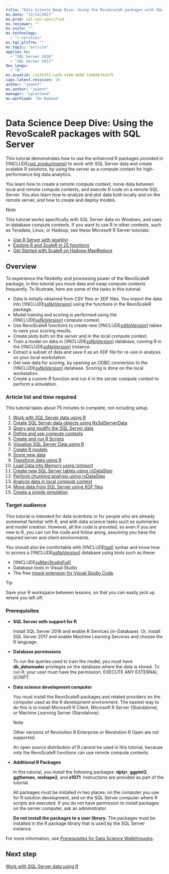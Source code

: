 ```yaml
---
title: "Data Science Deep Dive: Using the RevoScaleR packages with SQL Server | Microsoft Docs"
ms.date: "12/14/2017"
ms.prod: sql-non-specified
ms.reviewer: ""
ms.suite: ""
ms.technology: 
  - "r-services"
ms.tgt_pltfrm: ""
ms.topic: "article"
applies_to: 
  - "SQL Server 2016"
  - "SQL Server 2017"
dev_langs: 
  - "R"
ms.assetid: c2efb3f2-cad5-4188-b889-15d68b742ef5
caps.latest.revision: 18
author: "jeannt"
ms.author: "jeannt"
manager: "cgronlund"
ms.workload: "On Demand"
---
```

# Data Science Deep Dive: Using the RevoScaleR packages with SQL Server

This tutorial demonstrates how to use the enhanced R packages provided in [!INCLUDE[rsql_productname](../../includes/rsql-productname-md.md)] to work with SQL Server data and create scalable R solutions, by using the server as a compute context for high-performance big data analytics.

You learn how to create a remote compute context, move data between local and remote compute contexts, and execute R code on a remote SQL Server. You also learn how to analyze and plot data both locally and on the remote server, and how to create and deploy models.

> [!NOTE]
> 
> This tutorial works specifically with SQL Server data on Windows, and uses in-database compute contexts. If you want to use R in other contexts, such as Teradata, Linux, or Hadoop, see these Microsoft R Server tutorials: 
> + [Use R Server with sparklyr](https://docs.microsoft.com/machine-learning-server/r/tutorial-sparklyr-revoscaler)
> + [Explore R and ScaleR in 25 functions](https://docs.microsoft.com/machine-learning-server/r/tutorial-r-to-revoscaler)
> + [Get Started with ScaleR on Hadoop MapReduce](https://docs.microsoft.com/machine-learning-server/r/how-to-revoscaler-hadoop)

## Overview

To experience the flexibility and processing power of the RevoScaleR package, in this tutorial you move data and swap compute contexts frequently. To illustrate, here are some of the tasks in this tutorial:

+ Data is initially obtained from CSV files or XDF files. You import the data into [!INCLUDE[ssNoVersion](../../includes/ssnoversion-md.md)] using the functions in the RevoScaleR package.
+ Model training and scoring is performed using the [!INCLUDE[ssNoVersion](../../includes/ssnoversion-md.md)] compute context. 
+ Use RevoScaleR functions to create new [!INCLUDE[ssNoVersion](../../includes/ssnoversion-md.md)] tables to save your scoring results.
+ Create plots both on the server and in the local compute context.
+ Train a model on data in [!INCLUDE[ssNoVersion](../../includes/ssnoversion-md.md)] database, running R in the [!INCLUDE[ssNoVersion](../../includes/ssnoversion-md.md)] instance.
+ Extract a subset of data and save it as an XDF file for re-use in analysis on your local workstation.
+ Get new data for scoring, by opening an ODBC connection to the [!INCLUDE[ssNoVersion](../../includes/ssnoversion-md.md)] database. Scoring is done on the local workstation.
+ Create a custom R function and run it in the server compute context to perform a simulation.

### Article list and time required

This tutorial takes about 75 minutes to complete, not including setup.

1. [Work with SQL Server data using R](../../advanced-analytics/tutorials/deepdive-work-with-sql-server-data-using-r.md)
2. [Create SQL Server data objects using RxSqlServerData](../../advanced-analytics/tutorials/deepdive-create-sql-server-data-objects-using-rxsqlserverdata.md)
3. [Query and modify the SQL Server data](../../advanced-analytics/tutorials/deepdive-query-and-modify-the-sql-server-data.md)
4. [Define and use compute contexts](../../advanced-analytics/tutorials/deepdive-define-and-use-compute-contexts.md)
5. [Create and run R Scripts](../../advanced-analytics/tutorials/deepdive-create-and-run-r-scripts.md)
6. [Visualize SQL Server Data using R](../../advanced-analytics/tutorials/deepdive-visualize-sql-server-data-using-r.md)
7. [Create R models](../../advanced-analytics/tutorials/deepdive-create-models.md)
8. [Score new data](../../advanced-analytics/tutorials/deepdive-score-new-data.md)
9. [Transform data using R](../../advanced-analytics/tutorials/deepdive-transform-data-using-r.md)
10. [Load Data into Memory using rxImport](../../advanced-analytics/tutorials/deepdive-load-data-into-memory-using-rximport.md)
11. [Create new SQL Server tables using rxDataStep](../../advanced-analytics/tutorials/deepdive-create-new-sql-server-table-using-rxdatastep.md)
12. [Perform chunking analysis using rxDataStep](../../advanced-analytics/tutorials/deepdive-perform-chunking-analysis-using-rxdatastep.md)
13. [Analyze data in local compute context](../../advanced-analytics/tutorials/deepdive-analyze-data-in-local-compute-context.md)
14. [Move data from SQL Server using XDF files](../../advanced-analytics/tutorials/deepdive-move-data-between-sql-server-and-xdf-file.md)
15. [Create a simple simulation](../../advanced-analytics/tutorials/deepdive-create-a-simple-simulation.md)

### Target audience

This tutorial is intended for data scientists or for people who are already somewhat familiar with R, and with data science tasks such as summaries and model creation.  However, all the code is provided, so even if you are new to R, you can run the code and follow along, assuming you have the required server and client environments.

You should also be comfortable with [!INCLUDE[tsql](../../includes/tsql-md.md)] syntax and know how to access a [!INCLUDE[ssNoVersion](../../includes/ssnoversion-md.md)] database using tools such as these:

+ [!INCLUDE[ssManStudioFull](../../includes/ssmanstudiofull-md.md)] 
+ Database tools in Visual Studio 
+ The free [mssql extension for Visual Studio Code](https://docs.microsoft.com/sql/linux/sql-server-linux-develop-use-vscode).
  
> [!TIP]
> Save your R workspace between lessons, so that you can easily pick up where you left off.

### Prerequisites

- **SQL Server  with support for R**
  
    Install SQL Server 2016 and enable R Services (in-Database). Or, install SQL Server 2017 and enable Machine Learning Services and choose the R language.
  
-  **Database permissions**
  
    To run the queries used to train the model, you must have **db_datareader** privileges on the database where the data is stored. To run R, your user must have the permission, EXECUTE ANY EXTERNAL SCRIPT.

-   **Data science development computer**
  
    You must install the RevoScaleR packages and related providers on the computer used as the R development environment. The easiest way to do this is to install Microsoft R Client,  Microsoft R Server (Standalone), or Machine Learning Server (Standalone). 
      
    > [!NOTE] 
    > Other versions of Revolution R Enterprise or Revolution R Open are not supported.
    > 
    > An open source distribution of R cannot be used in this tutorial, because only the RevoScaleR functions can use remote compute contexts.
  
-   **Additional R Packages**
  
    In this tutorial, you install the following packages: **dplyr**, **ggplot2**, **ggthemes**, **reshape2**, and **e1071**. Instructions are provided as part of the tutorial.
  
    All packages must be installed in two places: on the computer you use for R solution development, and on the SQL Server computer where R scripts are executed. If you do not have permission to install packages on the server computer, ask an administrator. 
    
    **Do not install the packages to a user library.** The packages must be installed in the R package library that is used by the SQL Server instance.

For more information, see [Prerequisites for Data Science Walkthroughs](../../advanced-analytics/tutorials/walkthrough-prerequisites-for-data-science-walkthroughs.md).

## Next step

[Work with SQL Server data using R](../../advanced-analytics/tutorials/deepdive-work-with-sql-server-data-using-r.md)

